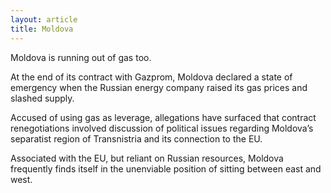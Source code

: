 ```yaml
---
layout: article
title: Moldova
---
```

Moldova is running out of gas too.

At the end of its contract with Gazprom, Moldova declared a state of emergency when the Russian energy company raised its gas prices and slashed supply.

Accused of using gas as leverage, allegations have surfaced that contract renegotiations involved discussion of political issues regarding Moldova’s separatist region of Transnistria and its connection to the EU.

Associated with the EU, but reliant on Russian resources, Moldova frequently finds itself in the unenviable position of sitting between east and west.